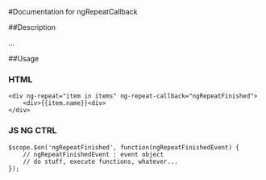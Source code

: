 #Documentation for ngRepeatCallback

##Description

...

##Usage

### HTML
	<div ng-repeat="item in items" ng-repeat-callback="ngRepeatFinished">
	    <div>{{item.name}}<div>
	</div>

### JS NG CTRL
	$scope.$on('ngRepeatFinished', function(ngRepeatFinishedEvent) {
	    // ngRepeatFinishedEvent : event object
	    // do stuff, execute functions, whatever...
	});

